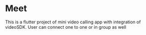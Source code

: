 # Meet
This is a flutter project of mini video calling app with integration of videoSDK. User can connect one to one or in group as well
